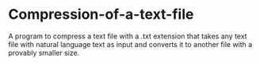 # Compression-of-a-text-file
A program to compress a text file with a .txt extension that takes any text file with natural language text as input and converts it to another file with a provably smaller size.
